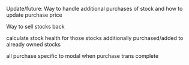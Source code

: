 Update/future: Way to handle additional purchases of stock and how to update purchase price

Way to sell stocks back

calculate stock health for those stocks additionally purchased/added to already owned stocks

all purchase specific to modal when purchase trans complete